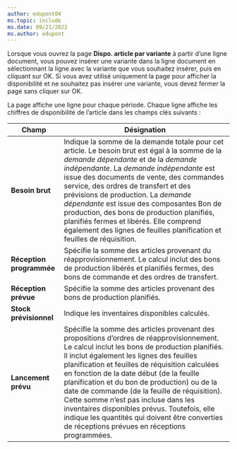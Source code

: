 ```yaml
---
author: edupont04
ms.topic: include
ms.date: 09/21/2022
ms.author: edupont
---
```

Lorsque vous ouvrez la page **Dispo. article par variante** à partir d’une ligne document, vous pouvez insérer une variante dans la ligne document en sélectionnant la ligne avec la variante que vous souhaitez insérer, puis en cliquant sur OK. Si vous avez utilisé uniquement la page pour afficher la disponibilité et ne souhaitez pas insérer une variante, vous devez fermer la page sans cliquer sur OK.

La page affiche une ligne pour chaque période. Chaque ligne affiche les chiffres de disponibilité de l’article dans les champs clés suivants :

| Champ | Désignation |
|--|--|
| **Besoin brut**| Indique la somme de la demande totale pour cet article. Le besoin brut est égal à la somme de la *demande dépendante* et de la *demande indépendante*. La *demande indépendante* est issue des documents de vente, des commandes service, des ordres de transfert et des prévisions de production. La *demande dépendante* est issue des composantes Bon de production, des bons de production planifiés, planifiés fermes et libérés. Elle comprend également des lignes de feuilles planification et feuilles de réquisition.|
| **Réception programmée** | Spécifie la somme des articles provenant du réapprovisionnement. Le calcul inclut des bons de production libérés et planifiés fermes, des bons de commande et des ordres de transfert. |
| **Réception prévue** | Spécifie la somme des articles provenant des bons de production planifiés. |
| **Stock prévisionnel** | Indique les inventaires disponibles calculés. |
| **Lancement prévu** | Spécifie la somme des articles provenant des propositions d’ordres de réapprovisionnement. Le calcul inclut les bons de production planifiés. Il inclut également les lignes des feuilles planification et feuilles de réquisition calculées en fonction de la date début (de la feuille planification et du bon de production) ou de la date de commande (de la feuille de réquisition). Cette somme n’est pas incluse dans les inventaires disponibles prévus. Toutefois, elle indique les quantités qui doivent être converties de réceptions prévues en réceptions programmées. |

